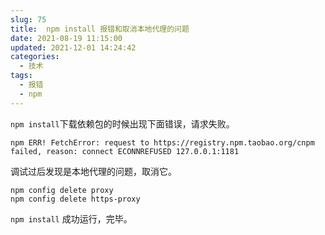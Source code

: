 ```yaml
---
slug: 75
title:  npm install 报错和取消本地代理的问题
date: 2021-08-19 11:15:00
updated: 2021-12-01 14:24:42
categories: 
  - 技术
tags: 
  - 报错
  - npm
---
```





`npm install`下载依赖包的时候出现下面错误，请求失败。

```shell
npm ERR! FetchError: request to https://registry.npm.taobao.org/cnpm failed, reason: connect ECONNREFUSED 127.0.0.1:1181
```

调试过后发现是本地代理的问题，取消它。

```shell
npm config delete proxy
npm config delete https-proxy
```

`npm install` 成功运行，完毕。